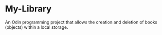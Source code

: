 # My-Library

An Odin programming project that allows the creation and deletion of books (objects) within a local storage.
